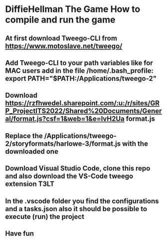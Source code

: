 # DiffieHellman The Game How to compile and run the game
## At first download Tweego-CLI from https://www.motoslave.net/tweego/ 
## Add Tweego-CLI to your path variables like for MAC users add in the file /home/.bash_profile: export PATH="$PATH:/Applications/tweego-2"
## Download https://rzfhwedel.sharepoint.com/:u:/r/sites/GRP_ProjectITS2022/Shared%20Documents/General/format.js?csf=1&web=1&e=lvH2Ua format.js
## Replace the /Applications/tweego-2/storyformats/harlowe-3/format.js with the downloaded one
## Download Visual Studio Code, clone this repo and also download the VS-Code tweego extension T3LT
## In the .vscode folder you find the configurations and a tasks.json also it should be possible to execute (run) the project
## Have fun 
